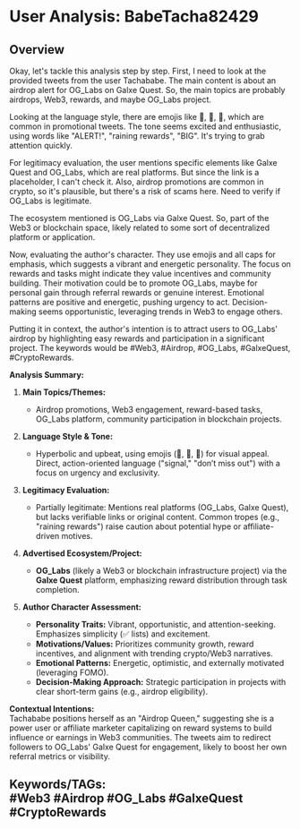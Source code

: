 # User Analysis: BabeTacha82429

## Overview

<think>
Okay, let's tackle this analysis step by step. First, I need to look at the provided tweets from the user Tachababe. The main content is about an airdrop alert for OG_Labs on Galxe Quest. So, the main topics are probably airdrops, Web3, rewards, and maybe OG_Labs project.

Looking at the language style, there are emojis like 🚀, 🌟, 💸, which are common in promotional tweets. The tone seems excited and enthusiastic, using words like "ALERT!", "raining rewards", "BIG". It's trying to grab attention quickly.

For legitimacy evaluation, the user mentions specific elements like Galxe Quest and OG_Labs, which are real platforms. But since the link is a placeholder, I can't check it. Also, airdrop promotions are common in crypto, so it's plausible, but there's a risk of scams here. Need to verify if OG_Labs is legitimate.

The ecosystem mentioned is OG_Labs via Galxe Quest. So, part of the Web3 or blockchain space, likely related to some sort of decentralized platform or application.

Now, evaluating the author's character. They use emojis and all caps for emphasis, which suggests a vibrant and energetic personality. The focus on rewards and tasks might indicate they value incentives and community building. Their motivation could be to promote OG_Labs, maybe for personal gain through referral rewards or genuine interest. Emotional patterns are positive and energetic, pushing urgency to act. Decision-making seems opportunistic, leveraging trends in Web3 to engage others.

Putting it in context, the author's intention is to attract users to OG_Labs' airdrop by highlighting easy rewards and participation in a significant project. The keywords would be #Web3, #Airdrop, #OG_Labs, #GalxeQuest, #CryptoRewards.
</think>

**Analysis Summary:**  

1. **Main Topics/Themes:**  
   - Airdrop promotions, Web3 engagement, reward-based tasks, OG_Labs platform, community participation in blockchain projects.  

2. **Language Style & Tone:**  
   - Hyperbolic and upbeat, using emojis (🚀, 🌟, 💸) for visual appeal. Direct, action-oriented language ("signal," "don’t miss out") with a focus on urgency and exclusivity.  

3. **Legitimacy Evaluation:**  
   - Partially legitimate: Mentions real platforms (OG_Labs, Galxe Quest), but lacks verifiable links or original content. Common tropes (e.g., "raining rewards") raise caution about potential hype or affiliate-driven motives.  

4. **Advertised Ecosystem/Project:**  
   - **OG_Labs** (likely a Web3 or blockchain infrastructure project) via the **Galxe Quest** platform, emphasizing reward distribution through task completion.  

5. **Author Character Assessment:**  
   - **Personality Traits:** Vibrant, opportunistic, and attention-seeking. Emphasizes simplicity (✅ lists) and excitement.  
   - **Motivations/Values:** Prioritizes community growth, reward incentives, and alignment with trending crypto/Web3 narratives.  
   - **Emotional Patterns:** Energetic, optimistic, and externally motivated (leveraging FOMO).  
   - **Decision-Making Approach:** Strategic participation in projects with clear short-term gains (e.g., airdrop eligibility).  

**Contextual Intentions:**  
Tachababe positions herself as an "Airdrop Queen," suggesting she is a power user or affiliate marketer capitalizing on reward systems to build influence or earnings in Web3 communities. The tweets aim to redirect followers to OG_Labs' Galxe Quest for engagement, likely to boost her own referral metrics or visibility.  

**Keywords/TAGs:**  
#Web3 #Airdrop #OG_Labs #GalxeQuest #CryptoRewards
---
